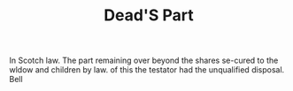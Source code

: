 ---
title: Dead'S Part
letter: D
permalink: "/definitions/bld-deads-part.html"
body: In Scotch law. The part remaining over beyond the shares se-cured to the wldow
  and children by law. of this the testator had the unqualified disposal. Bell
published_at: '2018-07-07'
source: Black's Law Dictionary 2nd Ed (1910)
layout: post
---